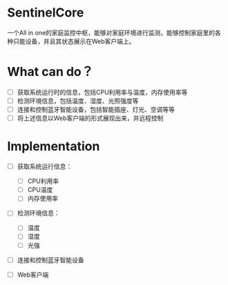 # SentinelCore
一个All in one的家庭监控中枢，能够对家庭环境进行监测，能够控制家庭里的各种只能设备，并且其状态展示在Web客户端上。

# What can do？
- [ ] 获取系统运行时的信息，包括CPU利用率与温度，内存使用率等
- [ ] 检测环境信息，包括温度、湿度、光照强度等
- [ ] 连接和控制蓝牙智能设备，包括智能插座、灯光、空调等等
- [ ] 将上述信息以Web客户端的形式展现出来，并远程控制

# Implementation
- [ ] 获取系统运行信息：
  - [ ] CPU利用率
  - [ ] CPU温度
  - [ ] 内存使用率
- [ ] 检测环境信息：
  - [ ] 温度
  - [ ] 湿度
  - [ ] 光强
- [ ] 连接和控制蓝牙智能设备
- [ ] Web客户端





